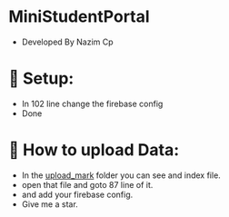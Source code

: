 # MiniStudentPortal

* Developed By Nazim Cp

# :robot: Setup:
* In 102 line change the firebase config
* Done

# 🧬 How to upload Data:
* In the [upload_mark](https://github.com/hypride/MiniStudentPortal/tree/main/mark_upload) folder you can see and index file.
* open that file and goto 87 line of it.
* and add your firebase config.
* Give me a star.
